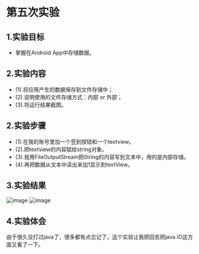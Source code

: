# 第五次实验
## 1.实验目标
* 掌握在Android App中存储数据。
## 2.实验内容
* (1).将应用产生的数据保存到文件存储中；
* (2).说明使用的文件存储方式：内部 or 外部；
* (3).将运行结果截图。
## 2.实验步骤
* (1).在我的账号里加一个签到按钮和一个textview。
* (2).把textview的内容赋给string对象。
* (3).我用FileOutputStream把String的内容写到文本中，用的是内部存储。
* (4).再把数据从文本中读出来加1显示到textView。
## 3.实验结果
![image](https://github.com/SummerMotion/android-labs-2018/blob/master/soft1614080902216/%E5%AE%9E%E9%AA%8C5.png)
![image](https://github.com/SummerMotion/android-labs-2018/blob/master/soft1614080902216/%E5%AE%9E%E9%AA%8C5%E7%BB%93%E6%9E%9C.png)
## 4.实验体会
由于很久没打过java了，很多都有点忘记了，这个实验让我把回去把java.IO这方面又看了一下。
